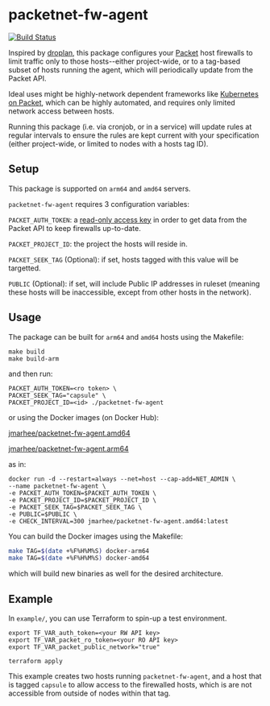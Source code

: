 packetnet-fw-agent
===

[![Build Status](https://cloud.drone.io/api/badges/packet-labs/packetnet-fw-agent/status.svg)](https://cloud.drone.io/packet-labs/packetnet-fw-agent)

Inspired by [droplan](https://github.com/tam7t/droplan), this package configures your [Packet](https://packet.com) host firewalls to limit traffic only to those hosts--either project-wide, or to a tag-based subset of hosts running the agent, which will periodically update from the Packet API.

Ideal uses might be highly-network dependent frameworks like [Kubernetes on Packet](https://github.com/jmarhee/packet-multiarch-k8s-terraform), which can be highly automated, and requires only limited network access between hosts.

Running this package (i.e. via cronjob, or in a service) will update rules at regular intervals to ensure the rules are kept current with your specification (either project-wide, or limited to nodes with a hosts tag ID). 

Setup
---

This package is supported on `arm64` and `amd64` servers. 

`packetnet-fw-agent` requires 3 configuration variables:

`PACKET_AUTH_TOKEN`: a [read-only access key](https://www.packet.com/developers/changelog/project-only-api-keys/) in order to get data from the Packet API to keep firewalls up-to-date.

`PACKET_PROJECT_ID`: the project the hosts will reside in.

`PACKET_SEEK_TAG` (Optional): if set, hosts tagged with this value will be targetted.

`PUBLIC` (Optional): if set, will include Public IP addresses in ruleset (meaning these hosts will be inaccessible, except from other hosts in the network). 

Usage
---

The package can be built for `arm64` and `amd64` hosts using the Makefile:

```
make build
make build-arm
```

and then run:

```
PACKET_AUTH_TOKEN=<ro token> \
PACKET_SEEK_TAG="capsule" \
PACKET_PROJECT_ID=<id> ./packetnet-fw-agent
```

or using the Docker images (on Docker Hub):

[jmarhee/packetnet-fw-agent.amd64](https://cloud.docker.com/repository/docker/jmarhee/packetnet-fw-agent.amd64)

[jmarhee/packetnet-fw-agent.arm64](https://cloud.docker.com/repository/docker/jmarhee/packetnet-fw-agent.arm64)

as in:

```
docker run -d --restart=always --net=host --cap-add=NET_ADMIN \
--name packetnet-fw-agent \
-e PACKET_AUTH_TOKEN=$PACKET_AUTH_TOKEN \
-e PACKET_PROJECT_ID=$PACKET_PROJECT_ID \
-e PACKET_SEEK_TAG=$PACKET_SEEK_TAG \
-e PUBLIC=$PUBLIC \
-e CHECK_INTERVAL=300 jmarhee/packetnet-fw-agent.amd64:latest
```

You can build the Docker images using the Makefile:

```bash
make TAG=$(date +%F%H%M%S) docker-arm64
make TAG=$(date +%F%H%M%S) docker-amd64
```
which will build new binaries as well for the desired architecture.

Example
---

In `example/`, you can use Terraform to spin-up a test environment.

```
export TF_VAR_auth_token=<your RW API key>
export TF_VAR_packet_ro_token=<your RO API key>
export TF_VAR_packet_public_network="true"

terraform apply
```

This example creates two hosts running `packetnet-fw-agent`, and a host that is tagged `capsule` to allow access to the firewalled hosts, which is are not accessible from outside of nodes within that tag.



